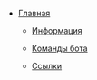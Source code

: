 * [Главная](./README.md)

   * [Информация](./Основное/info.md)

   * [Команды бота](./commands/cmds.md)
 
   * [Ссылки](./links/links.md)
   

